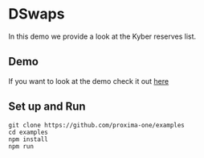 # DSwaps

In this demo we provide a look at the Kyber reserves list. 

## Demo
If you want to look at the demo check it out [here](http://35.236.36.212:4000/) 

## Set up and Run

```
git clone https://github.com/proxima-one/examples
cd examples 
npm install
npm run
```
